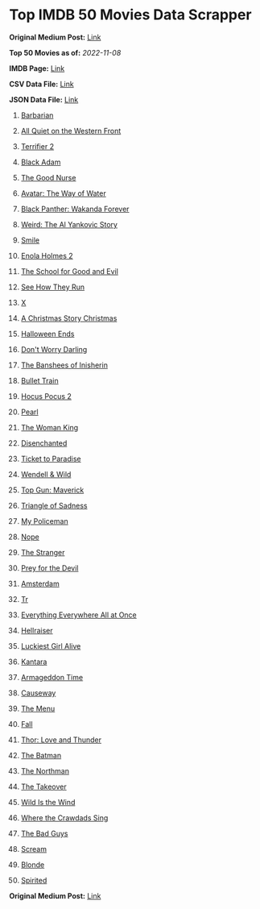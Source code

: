 # Top IMDB 50 Movies Data Scrapper

**Original Medium Post:** [Link](https://medium.com/@nishantsahoo/which-movie-should-i-watch-5c83a3c0f5b1) 

**Top 50 Movies as of:** _2022-11-08_

**IMDB Page:** [Link](http://www.imdb.com/search/title?release_date=2022,2022&title_type=feature)

**CSV Data File:** [Link](/Data/data.csv)

**JSON Data File:** [Link](/Data/data.json)

1. [Barbarian](https://www.imdb.com/title/tt15791034/?ref_=adv_li_tt)

2. [All Quiet on the Western Front](https://www.imdb.com/title/tt1016150/?ref_=adv_li_tt)

3. [Terrifier 2](https://www.imdb.com/title/tt10403420/?ref_=adv_li_tt)

4. [Black Adam](https://www.imdb.com/title/tt6443346/?ref_=adv_li_tt)

5. [The Good Nurse](https://www.imdb.com/title/tt4273800/?ref_=adv_li_tt)

6. [Avatar: The Way of Water](https://www.imdb.com/title/tt1630029/?ref_=adv_li_tt)

7. [Black Panther: Wakanda Forever](https://www.imdb.com/title/tt9114286/?ref_=adv_li_tt)

8. [Weird: The Al Yankovic Story](https://www.imdb.com/title/tt17076046/?ref_=adv_li_tt)

9. [Smile](https://www.imdb.com/title/tt15474916/?ref_=adv_li_tt)

10. [Enola Holmes 2](https://www.imdb.com/title/tt14641788/?ref_=adv_li_tt)

11. [The School for Good and Evil](https://www.imdb.com/title/tt2935622/?ref_=adv_li_tt)

12. [See How They Run](https://www.imdb.com/title/tt13640696/?ref_=adv_li_tt)

13. [X](https://www.imdb.com/title/tt13560574/?ref_=adv_li_tt)

14. [A Christmas Story Christmas](https://www.imdb.com/title/tt17220704/?ref_=adv_li_tt)

15. [Halloween Ends](https://www.imdb.com/title/tt10665342/?ref_=adv_li_tt)

16. [Don't Worry Darling](https://www.imdb.com/title/tt10731256/?ref_=adv_li_tt)

17. [The Banshees of Inisherin](https://www.imdb.com/title/tt11813216/?ref_=adv_li_tt)

18. [Bullet Train](https://www.imdb.com/title/tt12593682/?ref_=adv_li_tt)

19. [Hocus Pocus 2](https://www.imdb.com/title/tt11909878/?ref_=adv_li_tt)

20. [Pearl](https://www.imdb.com/title/tt18925334/?ref_=adv_li_tt)

21. [The Woman King](https://www.imdb.com/title/tt8093700/?ref_=adv_li_tt)

22. [Disenchanted](https://www.imdb.com/title/tt1596342/?ref_=adv_li_tt)

23. [Ticket to Paradise](https://www.imdb.com/title/tt14109724/?ref_=adv_li_tt)

24. [Wendell & Wild](https://www.imdb.com/title/tt5181830/?ref_=adv_li_tt)

25. [Top Gun: Maverick](https://www.imdb.com/title/tt1745960/?ref_=adv_li_tt)

26. [Triangle of Sadness](https://www.imdb.com/title/tt7322224/?ref_=adv_li_tt)

27. [My Policeman](https://www.imdb.com/title/tt13139228/?ref_=adv_li_tt)

28. [Nope](https://www.imdb.com/title/tt10954984/?ref_=adv_li_tt)

29. [The Stranger](https://www.imdb.com/title/tt11897478/?ref_=adv_li_tt)

30. [Prey for the Devil](https://www.imdb.com/title/tt9271672/?ref_=adv_li_tt)

31. [Amsterdam](https://www.imdb.com/title/tt10304142/?ref_=adv_li_tt)

32. [Tr](https://www.imdb.com/title/tt14444726/?ref_=adv_li_tt)

33. [Everything Everywhere All at Once](https://www.imdb.com/title/tt6710474/?ref_=adv_li_tt)

34. [Hellraiser](https://www.imdb.com/title/tt0887261/?ref_=adv_li_tt)

35. [Luckiest Girl Alive](https://www.imdb.com/title/tt4595186/?ref_=adv_li_tt)

36. [Kantara](https://www.imdb.com/title/tt15327088/?ref_=adv_li_tt)

37. [Armageddon Time](https://www.imdb.com/title/tt10343028/?ref_=adv_li_tt)

38. [Causeway](https://www.imdb.com/title/tt10192406/?ref_=adv_li_tt)

39. [The Menu](https://www.imdb.com/title/tt9764362/?ref_=adv_li_tt)

40. [Fall](https://www.imdb.com/title/tt15325794/?ref_=adv_li_tt)

41. [Thor: Love and Thunder](https://www.imdb.com/title/tt10648342/?ref_=adv_li_tt)

42. [The Batman](https://www.imdb.com/title/tt1877830/?ref_=adv_li_tt)

43. [The Northman](https://www.imdb.com/title/tt11138512/?ref_=adv_li_tt)

44. [The Takeover](https://www.imdb.com/title/tt18082758/?ref_=adv_li_tt)

45. [Wild Is the Wind](https://www.imdb.com/title/tt22437050/?ref_=adv_li_tt)

46. [Where the Crawdads Sing](https://www.imdb.com/title/tt9411972/?ref_=adv_li_tt)

47. [The Bad Guys](https://www.imdb.com/title/tt8115900/?ref_=adv_li_tt)

48. [Scream](https://www.imdb.com/title/tt11245972/?ref_=adv_li_tt)

49. [Blonde](https://www.imdb.com/title/tt1655389/?ref_=adv_li_tt)

50. [Spirited](https://www.imdb.com/title/tt10999120/?ref_=adv_li_tt)

**Original Medium Post:** [Link](https://medium.com/@nishantsahoo/which-movie-should-i-watch-5c83a3c0f5b1) 
